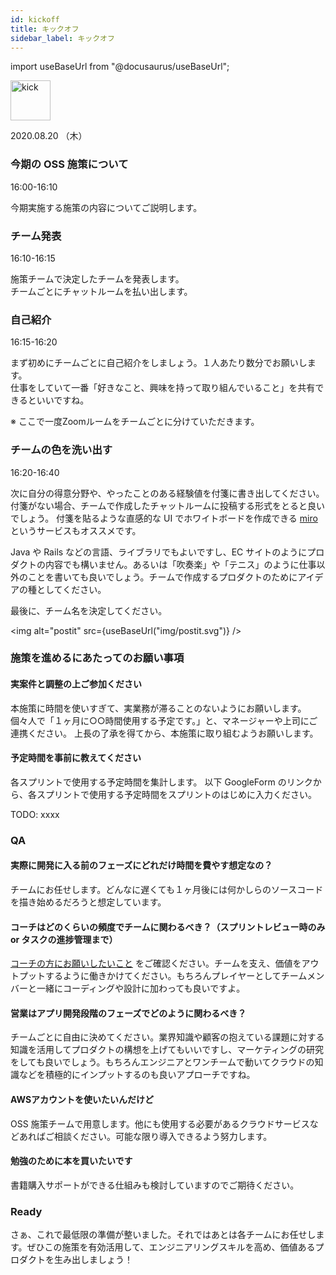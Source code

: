 ```yaml
---
id: kickoff
title: キックオフ
sidebar_label: キックオフ
---
```


import useBaseUrl from "@docusaurus/useBaseUrl"; 

<div style={{ marginBottom: '20px' }}>
<img
alt="kick"
width="64px"
src={useBaseUrl("img/kick.png")}
/>
</div>

2020.08.20 （木）

### 今期の OSS 施策について

16:00-16:10

今期実施する施策の内容についてご説明します。

### チーム発表

16:10-16:15

施策チームで決定したチームを発表します。<br/>
チームごとにチャットルームを払い出します。

### 自己紹介

16:15-16:20

まず初めにチームごとに自己紹介をしましょう。１人あたり数分でお願いします。<br/>
仕事をしていて一番「好きなこと、興味を持って取り組んでいること」を共有できるといいですね。

※ ここで一度Zoomルームをチームごとに分けていただきます。

### チームの色を洗い出す

16:20-16:40

次に自分の得意分野や、やったことのある経験値を付箋に書き出してください。<br/>
付箋がない場合、チームで作成したチャットルームに投稿する形式をとると良いでしょう。
付箋を貼るような直感的な UI でホワイトボードを作成できる [miro](https://miro.com/) というサービスもオススメです。

Java や Rails などの言語、ライブラリでもよいですし、EC サイトのようにプロダクトの内容でも構いません。あるいは「吹奏楽」や「テニス」のように仕事以外のことを書いても良いでしょう。チームで作成するプロダクトのためにアイデアの種としてください。

最後に、チーム名を決定してください。

<img
alt="postit"
src={useBaseUrl("img/postit.svg")}
/>

### 施策を進めるにあたってのお願い事項

#### 実案件と調整の上ご参加ください

本施策に時間を使いすぎて、実業務が滞ることのないようにお願いします。
個々人で「１ヶ月に○○時間使用する予定です。」と、マネージャーや上司にご連携ください。
上長の了承を得てから、本施策に取り組むようお願いします。

#### 予定時間を事前に教えてください

各スプリントで使用する予定時間を集計します。
以下 GoogleForm のリンクから、各スプリントで使用する予定時間をスプリントのはじめに入力ください。

TODO: xxxx

### QA

#### 実際に開発に入る前のフェーズにどれだけ時間を費やす想定なの？

チームにお任せします。どんなに遅くても１ヶ月後には何かしらのソースコードを描き始めるだろうと想定しています。

#### コーチはどのくらいの頻度でチームに関わるべき？（スプリントレビュー時のみ or タスクの進捗管理まで）

[コーチの方にお願いしたいこと](go.md#コーチの方にお願いしたいこと) をご確認ください。チームを支え、価値をアウトプットするように働きかけてください。もちろんプレイヤーとしてチームメンバーと一緒にコーディングや設計に加わっても良いですよ。

#### 営業はアプリ開発段階のフェーズでどのように関わるべき？

チームごとに自由に決めてください。業界知識や顧客の抱えている課題に対する知識を活用してプロダクトの構想を上げてもいいですし、マーケティングの研究をしても良いでしょう。もちろんエンジニアとワンチームで動いてクラウドの知識などを積極的にインプットするのも良いアプローチですね。

#### AWSアカウントを使いたいんだけど

OSS 施策チームで用意します。他にも使用する必要があるクラウドサービスなどあればご相談ください。可能な限り導入できるよう努力します。

#### 勉強のために本を買いたいです

書籍購入サポートができる仕組みも検討していますのでご期待ください。

### Ready

さぁ、これで最低限の準備が整いました。それではあとは各チームにお任せします。ぜひこの施策を有効活用して、エンジニアリングスキルを高め、価値あるプロダクトを生み出しましょう！
